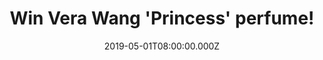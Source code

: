 ---
campaign-uuid: "c-15c85f93-2056-4962-8b3f-eb5dd64e6bf0"
type: "Competition"
category: "Gifts"
date: "2019-05-01T08:00:00.000Z"
end-date: "2019-07-01T22:59:00.000Z"
disable-form: false
is_promoted: false
has_entry_page: true
title: "Win Vera Wang 'Princess' perfume!"
competition-description: "<p>Radiant and whimsical, Vera Wang Princess is a sheer,\
  \ fruity floral  rich with vanilla and brimming with exotic flowers and succulent\
  \ fruits. Princess is all about a new attitude. It’s about claiming something magical\
  \ and mystical in your life. That's why we are giving it away for you. Click below\
  \ for a chance to win and claim the Princess in you.</p>\n"
hero-header: "Win Vera Wang 'Princess' perfume!"
terms-confirmation: "N/A"
banner-img: "https://assets.expresslyapp.com/asset-edf1b408-6d0a-4f1b-9233-6cbee6ca8859.jpg"
logo-left-href: "http://club.expressly.io"
logo-left-image: "https://assets.expresslyapp.com/asset-f2f51da9-f638-4123-955e-ab6e7f4b0d14.jpg"
logo-left-title: "Expressly Club"
bg-image-hero: "https://assets.expresslyapp.com/asset-ab3c04f9-c033-4204-8bd4-b7b18a8f6205.jpg"
bg-image-first: "https://assets.expresslyapp.com/asset-f2917c4a-abec-4321-bfbd-5f27af167c6b.jpg"
section1-content: "<p>Vera Wang 'Princess'  perfume evokes everything from the magical\
  \ and the mystical, to the fearless and the fascinating dare to claim the Princess\
  \ in you.</p>\n<p>Radiant and whimsical, Vera Wang Princess is a sheer, fruity floral\
  \ perfume rich with vanilla and brimming with exotic flowers and succulent fruits.\
  \ Princess is an enchanting celebration of modern femininity. Enter the form below\
  \ for a chance to win and feel kissed  by golden apricot and mandarin meringue!</p>\n"
entry-title: "Win Vera Wang 'Princess' perfume!"
entry-content: "<p>Enter the draw to win Vera Wang 'Princess' perfume by completing\
  \ the form below before 23:59 on 1st of July 2019.</p>\n"
has-winner: false
prize-description: "Vera Wang 'Princess' perfume."
special-conditions: "Multiple entries are allowed up to one every day."
country-restrictions:
- "GB"
---